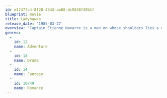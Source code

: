 ```yaml
---
id: e1747fc4-8f28-4343-aa08-dc9838f49b1f
blueprint: movie
title: Ladyhawke
release_date: '1985-03-27'
overview: 'Captain Etienne Navarre is a man on whose shoulders lies a cruel curse. Punished for loving each other, Navarre must become a wolf by night whilst his lover, Lady Isabeau, takes the form of a hawk by day. Together, with the thief Philippe Gaston, they must try to overthrow the corrupt Bishop and in doing so break the spell.'
genres:
  -
    id: 12
    name: Adventure
  -
    id: 18
    name: Drama
  -
    id: 14
    name: Fantasy
  -
    id: 10749
    name: Romance
---
```

